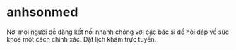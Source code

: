 # anhsonmed
 
Nơi mọi người dễ dàng kết nối nhanh chóng với các bác sĩ để hỏi đáp về sức khoẻ một cách chính xác. Đặt lịch khám trực tuyến.
